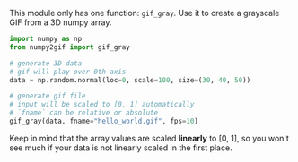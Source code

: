 This module only has one function: `gif_gray`. Use it to create a grayscale GIF
from a 3D numpy array. 

```python
import numpy as np
from numpy2gif import gif_gray

# generate 3D data
# gif will play over 0th axis
data = np.random.normal(loc=0, scale=100, size=(30, 40, 50))

# generate gif file
# input will be scaled to [0, 1] automatically
# `fname` can be relative or absolute
gif_gray(data, fname="hello_world.gif", fps=10)
```

Keep in mind that the array values are scaled **linearly** to [0, 1], so you 
won't see much if your data is not linearly scaled in the first place.
